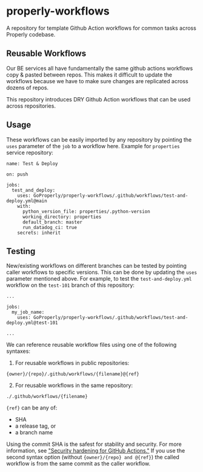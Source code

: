 # properly-workflows

A repository for template Github Action workflows for common tasks across Properly codebase.

## Reusable Workflows
Our BE services all have fundamentally the same github actions workflows copy & pasted between repos. This makes it difficult to update the workflows because we have to make sure changes are replicated across dozens of repos.

This repository introduces DRY Github Action workflows that can be used across repositories.

## Usage
These workflows can be easily imported by any repository by pointing the `uses` parameter of the `job` to a workflow here. Example for `properties` service repository:
```
name: Test & Deploy

on: push

jobs:
  test_and_deploy:
    uses: GoProperly/properly-workflows/.github/workflows/test-and-deploy.yml@main
    with:
      python_version_file: properties/.python-version
      working_directory: properties
      default_branch: master
      run_datadog_ci: true
    secrets: inherit
```

## Testing
New/existing workflows on different branches can be tested by pointing caller workflows to specific versions. This can be done by updating the `uses` parameter mentioned above. For example, to test the `test-and-deploy.yml` workflow on the `test-101` branch of this repository:
```
...

jobs:
  my_job_name:
    uses: GoProperly/properly-workflows/.github/workflows/test-and-deploy.yml@test-101

...
```
We can reference reusable workflow files using one of the following syntaxes:

1. For reusable workflows in public repositories:

```
{owner}/{repo}/.github/workflows/{filename}@{ref}
```
2. For reusable workflows in the same repository:
```
./.github/workflows/{filename}
```

`{ref}` can be any of:
- SHA
- a release tag, or
- a branch name

Using the commit SHA is the safest for stability and security. For more information, see ["Security hardening for GitHub Actions."](https://docs.github.com/en/actions/learn-github-actions/security-hardening-for-github-actions#reusing-third-party-workflows) If you use the second syntax option (without `{owner}/{repo} and @{ref}`) the called workflow is from the same commit as the caller workflow.
